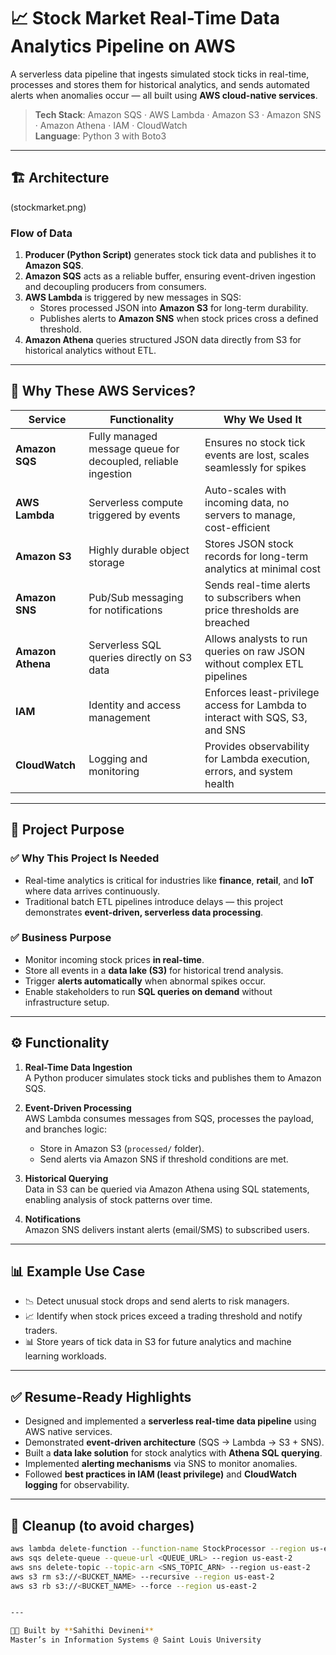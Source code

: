 # 📈 Stock Market Real-Time Data Analytics Pipeline on AWS

A serverless data pipeline that ingests simulated stock ticks in real-time, processes and stores them for historical analytics, and sends automated alerts when anomalies occur — all built using **AWS cloud-native services**.

> **Tech Stack**: Amazon SQS · AWS Lambda · Amazon S3 · Amazon SNS · Amazon Athena · IAM · CloudWatch  
> **Language**: Python 3 with Boto3  

---

## 🏗️ Architecture

(stockmarket.png)

### Flow of Data
1. **Producer (Python Script)** generates stock tick data and publishes it to **Amazon SQS**.
2. **Amazon SQS** acts as a reliable buffer, ensuring event-driven ingestion and decoupling producers from consumers.
3. **AWS Lambda** is triggered by new messages in SQS:
   - Stores processed JSON into **Amazon S3** for long-term durability.
   - Publishes alerts to **Amazon SNS** when stock prices cross a defined threshold.
4. **Amazon Athena** queries structured JSON data directly from S3 for historical analytics without ETL.

 

---

## 🔧 Why These AWS Services?

| Service        | Functionality                                                                 | Why We Used It                                                                 |
|----------------|-------------------------------------------------------------------------------|--------------------------------------------------------------------------------|
| **Amazon SQS** | Fully managed message queue for decoupled, reliable ingestion                 | Ensures no stock tick events are lost, scales seamlessly for spikes             |
| **AWS Lambda** | Serverless compute triggered by events                                        | Auto-scales with incoming data, no servers to manage, cost-efficient            |
| **Amazon S3**  | Highly durable object storage                                                 | Stores JSON stock records for long-term analytics at minimal cost               |
| **Amazon SNS** | Pub/Sub messaging for notifications                                           | Sends real-time alerts to subscribers when price thresholds are breached        |
| **Amazon Athena** | Serverless SQL queries directly on S3 data                                | Allows analysts to run queries on raw JSON without complex ETL pipelines        |
| **IAM**        | Identity and access management                                                | Enforces least-privilege access for Lambda to interact with SQS, S3, and SNS    |
| **CloudWatch** | Logging and monitoring                                                        | Provides observability for Lambda execution, errors, and system health          |

---

## 🎯 Project Purpose

### ✅ Why This Project Is Needed
- Real-time analytics is critical for industries like **finance**, **retail**, and **IoT** where data arrives continuously.  
- Traditional batch ETL pipelines introduce delays — this project demonstrates **event-driven, serverless data processing**.  

### ✅ Business Purpose
- Monitor incoming stock prices **in real-time**.  
- Store all events in a **data lake (S3)** for historical trend analysis.  
- Trigger **alerts automatically** when abnormal spikes occur.  
- Enable stakeholders to run **SQL queries on demand** without infrastructure setup.  

---

## ⚙️ Functionality

1. **Real-Time Data Ingestion**  
   A Python producer simulates stock ticks and publishes them to Amazon SQS.  

2. **Event-Driven Processing**  
   AWS Lambda consumes messages from SQS, processes the payload, and branches logic:  
   - Store in Amazon S3 (`processed/` folder).  
   - Send alerts via Amazon SNS if threshold conditions are met.  

3. **Historical Querying**  
   Data in S3 can be queried via Amazon Athena using SQL statements, enabling analysis of stock patterns over time.  

4. **Notifications**  
   Amazon SNS delivers instant alerts (email/SMS) to subscribed users.  

---

## 📊 Example Use Case

- 📉 Detect unusual stock drops and send alerts to risk managers.  
- 📈 Identify when stock prices exceed a trading threshold and notify traders.  
- 📊 Store years of tick data in S3 for future analytics and machine learning workloads.  

---

## ✅ Resume-Ready Highlights

- Designed and implemented a **serverless real-time data pipeline** using AWS native services.  
- Demonstrated **event-driven architecture** (SQS → Lambda → S3 + SNS).  
- Built a **data lake solution** for stock analytics with **Athena SQL querying**.  
- Implemented **alerting mechanisms** via SNS to monitor anomalies.  
- Followed **best practices in IAM (least privilege)** and **CloudWatch logging** for observability.  

---

## 🧹 Cleanup (to avoid charges)

```bash
aws lambda delete-function --function-name StockProcessor --region us-east-2
aws sqs delete-queue --queue-url <QUEUE_URL> --region us-east-2
aws sns delete-topic --topic-arn <SNS_TOPIC_ARN> --region us-east-2
aws s3 rm s3://<BUCKET_NAME> --recursive --region us-east-2
aws s3 rb s3://<BUCKET_NAME> --force --region us-east-2


---

👩‍💻 Built by **Sahithi Devineni**  
Master’s in Information Systems @ Saint Louis University
